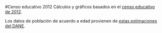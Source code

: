 #Censo educativo 2012
Cálculos y gráficos basados en el [censo educativo de 2012](http://datosabiertoscolombia.cloudapp.net/frm/catalogo/frmCatalogo.aspx?dsId=20680).

Los datos de población de acuerdo a edad provienen de [estas estimaciones del DANE](http://www.dane.gov.co/index.php/poblacion-y-demografia/series-de-poblacion).
